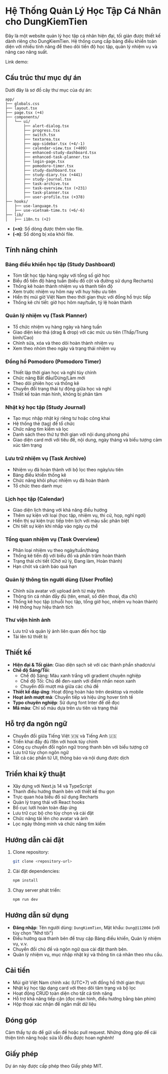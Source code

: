 # Hệ Thống Quản Lý Học Tập Cá Nhân cho DungKiemTien

Đây là một website quản lý học tập cá nhân hiện đại, tối giản được thiết kế dành riêng cho DungKiemTien. Hệ thống cung cấp bảng điều khiển toàn diện với nhiều tính năng để theo dõi tiến độ học tập, quản lý nhiệm vụ và nâng cao năng suất.

Link demo:
## Cấu trúc thư mục dự án

Dưới đây là sơ đồ cây thư mục của dự án:

```
app/
├── globals.css
├── layout.tsx
├── page.tsx (+4)
├── components/
│   └── ui/
│       ├── alert-dialog.tsx
│       ├── progress.tsx
│       ├── switch.tsx
│       ├── textarea.tsx
│       ├── app-sidebar.tsx (+4/-1)
│       ├── calendar-view.tsx (+409)
│       ├── enhanced-study-dashboard.tsx
│       ├── enhanced-task-planner.tsx
│       ├── login-page.tsx
│       ├── pomodoro-timer.tsx
│       ├── study-dashboard.tsx
│       ├── study-diary.tsx (+441)
│       ├── study-journal.tsx
│       ├── task-archive.tsx
│       ├── task-overview.tsx (+231)
│       ├── task-planner.tsx
│       ├── user-profile.tsx (+378)
├── hooks/
│   ├── use-language.ts
│   ├── use-vietnam-time.ts (+6/-6)
├── lib/
│   ├── i18n.ts (+2)
```

- **(+n)**: Số dòng được thêm vào file.
- **(-n)**: Số dòng bị xóa khỏi file.

## Tính năng chính

### Bảng điều khiển học tập (Study Dashboard)
- Tóm tắt học tập hàng ngày với tổng số giờ học
- Biểu đồ tiến độ hàng tuần (biểu đồ cột và đường sử dụng Recharts)
- Thống kê hoàn thành nhiệm vụ và thanh tiến độ
- Xem trước nhiệm vụ hôm nay với huy hiệu ưu tiên
- Hiển thị múi giờ Việt Nam theo thời gian thực với đồng hồ trực tiếp
- Thống kê chi tiết: giờ học hôm nay/tuần, tỷ lệ hoàn thành

### Quản lý nhiệm vụ (Task Planner)
- Tổ chức nhiệm vụ hàng ngày và hàng tuần
- Giao diện kéo thả (drag & drop) với các mức ưu tiên (Thấp/Trung bình/Cao)
- Chỉnh sửa, xóa và theo dõi hoàn thành nhiệm vụ
- Xem theo nhóm theo ngày và trạng thái nhiệm vụ

### Đồng hồ Pomodoro (Pomodoro Timer)
- Thiết lập thời gian học và nghỉ tùy chỉnh
- Chức năng Bắt đầu/Dừng/Làm mới
- Theo dõi phiên học và thống kê
- Chuyển đổi trạng thái tự động giữa học và nghỉ
- Thiết kế toàn màn hình, không bị phân tâm

### Nhật ký học tập (Study Journal)
- Tạo mục nhập nhật ký riêng tư hoặc công khai
- Hệ thống thẻ (tag) để tổ chức
- Chức năng tìm kiếm và lọc
- Danh sách theo thứ tự thời gian với nội dung phong phú
- Giao diện card mới với tiêu đề, nội dung, ngày tháng và biểu tượng cảm xúc tâm trạng

### Lưu trữ nhiệm vụ (Task Archive)
- Nhiệm vụ đã hoàn thành với bộ lọc theo ngày/ưu tiên
- Bảng điều khiển thống kê
- Chức năng khôi phục nhiệm vụ đã hoàn thành
- Tổ chức theo danh mục

### Lịch học tập (Calendar)
- Giao diện lịch tháng với khả năng điều hướng
- Thêm sự kiện với loại (học tập, nhiệm vụ, thi cử, họp, nghỉ ngơi)
- Hiển thị sự kiện trực tiếp trên lịch với màu sắc phân biệt
- Chi tiết sự kiện khi nhấp vào ngày cụ thể

### Tổng quan nhiệm vụ (Task Overview)
- Phân loại nhiệm vụ theo ngày/tuần/tháng
- Thống kê tiến độ với biểu đồ và phần trăm hoàn thành
- Trạng thái chi tiết (Chờ xử lý, Đang làm, Hoàn thành)
- Hạn chót và cảnh báo quá hạn

### Quản lý thông tin người dùng (User Profile)
- Chỉnh sửa avatar với upload ảnh từ máy tính
- Thông tin cá nhân đầy đủ (tên, email, số điện thoại, địa chỉ)
- Thống kê học tập (chuỗi học tập, tổng giờ học, nhiệm vụ hoàn thành)
- Hệ thống huy hiệu thành tích

### Thư viện hình ảnh
- Lưu trữ và quản lý ảnh liên quan đến học tập
- Tải lên từ thiết bị

## Thiết kế
- **Hiện đại & Tối giản**: Giao diện sạch sẽ với các thành phần shadcn/ui
- **Chế độ Sáng/Tối**:
  - Chế độ Sáng: Màu xanh trắng với gradient chuyên nghiệp
  - Chế độ Tối: Chủ đề đen-xanh với điểm nhấn neon xanh
  - Chuyển đổi mượt mà giữa các chủ đề
- **Thiết kế đáp ứng**: Hoạt động hoàn hảo trên desktop và mobile
- **Hoạt ảnh mượt mà**: Chuyển tiếp và hiệu ứng hover tinh tế
- **Typo chuyên nghiệp**: Sử dụng font Inter để dễ đọc
- **Mã màu**: Chỉ số màu dựa trên ưu tiên và trạng thái

## Hỗ trợ đa ngôn ngữ
- Chuyển đổi giữa Tiếng Việt 🇻🇳 và Tiếng Anh 🇺🇸
- Triển khai đầy đủ i18n với hook tùy chỉnh
- Công cụ chuyển đổi ngôn ngữ trong thanh bên với biểu tượng cờ
- Lưu trữ tùy chọn ngôn ngữ
- Tất cả các phần tử UI, thông báo và nội dung được dịch

## Triển khai kỹ thuật
- Xây dựng với Next.js 14 và TypeScript
- Thanh điều hướng thanh bên với thiết kế thu gọn
- Trực quan hóa biểu đồ sử dụng Recharts
- Quản lý trạng thái với React hooks
- Bố cục lưới hoàn toàn đáp ứng
- Lưu trữ cục bộ cho tùy chọn và cài đặt
- Chức năng tải lên cho avatar và ảnh
- Lọc ngày thông minh và chức năng tìm kiếm

## Hướng dẫn cài đặt
1. Clone repository:
   ```bash
   git clone <repository-url>
   ```
2. Cài đặt dependencies:
   ```bash
   npm install
   ```
3. Chạy server phát triển:
   ```bash
   npm run dev
   ```

## Hướng dẫn sử dụng
- **Đăng nhập**: Tên người dùng: `DungKiemTien`, Mật khẩu: `Dung@112004` (với tùy chọn "Nhớ tôi")
- Điều hướng qua thanh bên để truy cập Bảng điều khiển, Quản lý nhiệm vụ, v.v.
- Chuyển đổi chủ đề và ngôn ngữ qua cài đặt thanh bên.
- Quản lý nhiệm vụ, mục nhập nhật ký và thông tin cá nhân theo nhu cầu.

## Cải tiến
- Múi giờ Việt Nam chính xác (UTC+7) với đồng hồ thời gian thực
- Nhật ký học tập dạng card với theo dõi tâm trạng và bộ lọc
- Hoạt động CRUD toàn diện cho tất cả tính năng
- Hỗ trợ khả năng tiếp cận (đọc màn hình, điều hướng bằng bàn phím)
- Hộp thoại xác nhận để ngăn mất dữ liệu

## Đóng góp
Cảm thấy tự do để gửi vấn đề hoặc pull request. Những đóng góp để cải thiện tính năng hoặc sửa lỗi đều được hoan nghênh!

## Giấy phép
Dự án này được cấp phép theo Giấy phép MIT.
